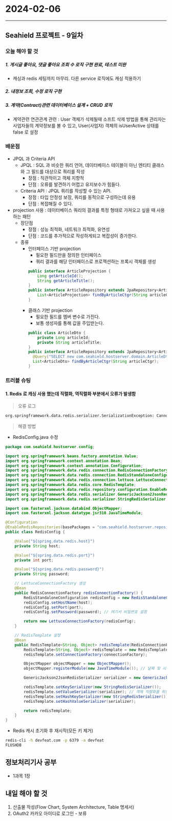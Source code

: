 # 2024-02-06

---

## Seahield 프로젝트 - 9일차

### 오늘 해야 할 것

##### 1. 게시글 좋아요, 댓글 좋아요 조회 수 로직 구현 완료, 테스트 미완

- 캐싱과 redis 세팅까지 마무리. 다른 service 로직에도 캐싱 적용하기

##### 2. 내정보 조회, 수정 로직 구현

##### 3. 계약(Contract)관련 데이터베이스 설계 + CRUD 로직

- 계약관련 연관관계 관련 : User 객체가 삭제될때 소프트 삭제 방법을 통해 관리자는 사업자들의 계약정보를 볼 수 있고, User(사업자) 객체의 isUserActive 상태를 false 로 설정

### 배운점

- JPQL 과 Criteria API
  - JPQL : SQL 과 비슷한 쿼리 언어, 데이터베이스 테이블이 아닌 엔티티 클래스와 그 필드를 대상으로 쿼리를 작성
    - 장점 : 직관적이고 객체 지향적
    - 단점 : 오류를 발견하기 어렵고 유지보수가 힘들다.
  - Criteria API : JPQL 쿼리를 작성할 수 있는 API.
    - 장점 : 타입 안정성 보장, 쿼리를 동적으로 구성하는데 유용
    - 단점 : 복잡해질 수 있다.
- projection 사용 : 데이터베이스 쿼리의 결과를 특정 형태로 가져오고 싶을 때 사용하는 패턴
  - 장단점
    - 장점 : 성능 최적화, 네트워크 최적화, 유연성
    - 단점 : 코드를 추가적으로 작성하게되고 복잡성이 증가한다.
  - 종류
    - 인터페이스 기반 projection
      - 필요한 필드만을 정의한 인터페이스
      - 쿼리 결과를 해당 인터페이스로 프로젝션하는 프록시 객체를 생성
      ```java
      public interface ArticleProjection {
          Long getArticleId();
          String getArticleTitle();
      }
      public interface ArticleRepository extends JpaRepository<Article, Long> {
          List<ArticleProjection> findByArticleCtgr(String articleCtgr);
      }
      ```
    - 클래스 기반 projection
      - 필요한 필드를 멤버 변수로 가진다.
      - 보통 생성자를 통해 값을 주입받는다.
      ```java
      public class ArticleDto {
          private Long articleId;
          private String articleTitle;
      }
      public interface ArticleRepository extends JpaRepository<Article, Long> {
        @Query("SELECT new com.seahield.hostserver.domain.ArticleDto(a.articleId, a.articleTitle) FROM Article a WHERE a.articleCtgr = ?1")
        List<ArticleDto> findByArticleCtgr(String articleCtgr);
      }
      ```

### 트러블 슈팅

#### 1. Redis 로 캐싱 사용 했는데 직렬화, 역직렬화 부분에서 오류가 발생함

> 오류 로그

```bash
org.springframework.data.redis.serializer.SerializationException: Cannot deserialize\r\n\tat org.springframework.data.redis.serializer.JdkSerializationRedisSerializer.deserialize(JdkSerializationRedisSerializer.java:108)\r\n\tat
```

> 해결 방법

- RedisConfig.java 수정

```java
package com.seahield.hostserver.config;

import org.springframework.beans.factory.annotation.Value;
import org.springframework.context.annotation.Bean;
import org.springframework.context.annotation.Configuration;
import org.springframework.data.redis.connection.RedisConnectionFactory;
import org.springframework.data.redis.connection.RedisStandaloneConfiguration;
import org.springframework.data.redis.connection.lettuce.LettuceConnectionFactory;
import org.springframework.data.redis.core.RedisTemplate;
import org.springframework.data.redis.repository.configuration.EnableRedisRepositories;
import org.springframework.data.redis.serializer.GenericJackson2JsonRedisSerializer;
import org.springframework.data.redis.serializer.StringRedisSerializer;

import com.fasterxml.jackson.databind.ObjectMapper;
import com.fasterxml.jackson.datatype.jsr310.JavaTimeModule;

@Configuration
@EnableRedisRepositories(basePackages = "com.seahield.hostserver.repository.redis")
public class RedisConfig {

    @Value("${spring.data.redis.host}")
    private String host;

    @Value("${spring.data.redis.port}")
    private int port;

    @Value("${spring.data.redis.password}")
    private String password;

    // LettuceConnectionFactory 생성
    @Bean
    public RedisConnectionFactory redisConnectionFactory() {
        RedisStandaloneConfiguration redisConfig = new RedisStandaloneConfiguration();
        redisConfig.setHostName(host);
        redisConfig.setPort(port);
        redisConfig.setPassword(password); // 여기서 비밀번호 설정

        return new LettuceConnectionFactory(redisConfig);
    }

    // RedisTemplate 설정
    @Bean
    public RedisTemplate<String, Object> redisTemplate(RedisConnectionFactory connectionFactory) {
        RedisTemplate<String, Object> redisTemplate = new RedisTemplate<>();
        redisTemplate.setConnectionFactory(connectionFactory);

        ObjectMapper objectMapper = new ObjectMapper();
        objectMapper.registerModule(new JavaTimeModule()); // 날짜 및 시간 API 지원

        GenericJackson2JsonRedisSerializer serializer = new GenericJackson2JsonRedisSerializer(objectMapper);

        redisTemplate.setKeySerializer(new StringRedisSerializer());
        redisTemplate.setValueSerializer(serializer); // 객체 직렬화를 위한 설정
        redisTemplate.setHashKeySerializer(new StringRedisSerializer());
        redisTemplate.setHashValueSerializer(serializer);

        return redisTemplate;
    }
}
```

- Redis 캐시 초기화 후 재시작(모든 키 제거)

```bash
redis-cli -h devfeat.com -p 6379 -a devfeat
FLUSHDB
```

## 정보처리기사 공부

- 1과목 1장

## 내일 해야 할 것

1. 산출물 작성(Flow Chart, System Architecture, Table 명세서)
2. OAuth2 카카오 아이디로 로그인 - 보류
